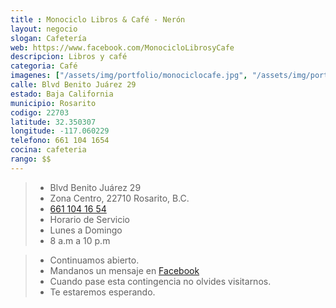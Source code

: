 ```yaml
---
title : Monociclo Libros & Café - Nerón
layout: negocio
slogan: Cafetería
web: https://www.facebook.com/MonocicloLibrosyCafe
descripcion: Libros y café
categoria: Café
imagenes: ["/assets/img/portfolio/monociclocafe.jpg", "/assets/img/portfolio/monocicloneron.jpg"]
calle: Blvd Benito Juárez 29
estado: Baja California
municipio: Rosarito
codigo: 22703
latitude: 32.350307
longitude: -117.060229
telefono: 661 104 1654
cocina: cafeteria
rango: $$
---
```


 >* Blvd Benito Juárez 29
 >* Zona Centro, 22710 Rosarito, B.C.
 >* <a href="tel:+526611041654">661 104 16 54</a>
 >* Horario de Servicio
 >* Lunes a Domingo  
 >* 8 a.m a 10 p.m
   
 >* Continuamos abierto. 
 >* Mandanos un mensaje en [Facebook](https://www.facebook.com/MonocicloLibrosyCafe)
 >* Cuando pase esta contingencia no olvides visitarnos. 
 >* Te estaremos esperando.